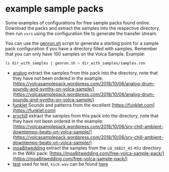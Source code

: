 example sample packs
====================

Some examples of configurations for free sample packs found online. Download
the packs and extract the samples into the respective directory, then run
`vsrs` using the configuration file to generate the transfer stream.

You can use the [genron.sh](./genron.sh) script to generate a starting point
for a sample pack configuration if you have a directory filled with samples.
Remember that you can only have 100 samples on the Volca Sample. Example:

```bash
ls dir_with_samples | genron.sh > dir_with_samples/samples.ron
```

* [analog](./analog/analog.ron) extract the samples from this pack into the directory, note that they have not been ordered in the example:
    [https://volcasamplepack.wordpress.com/2018/10/06/analog-drum-sounds-and-synths-on-volca-sample/](https://volcasamplepack.wordpress.com/2018/10/06/analog-drum-sounds-and-synths-on-volca-sample/)
* [funklet](./funklet) Sounds and patterns from the excellent [https://funklet.com](https://funklet.com)
* [srvchill](./srvchill/srvchill.ron) extract the samples from this pack into the directory, note that they have not been ordered in the example:
    [https://volcasamplepack.wordpress.com/2018/10/06/srv-chill-ambient-downtempo-beats-on-volca-sample/](https://volcasamplepack.wordpress.com/2018/10/06/srv-chill-ambient-downtempo-beats-on-volca-sample/)
* [moa8itwedding](./moa8itwedding/moa8itwedding.ron) extract the samples from the `LQ_16Bit_41-Khz` directory in the WAV pack:
    [https://moa8itwedding.com/free-volca-sample-pack/](https://moa8itwedding.com/free-volca-sample-pack/)
* [test](./test/test.ron) used for test, `kick.wav` can be found [here](https://github.com/korginc/volcasample/blob/master/example/execute_gnulinux/02%20Kick%203.wav)